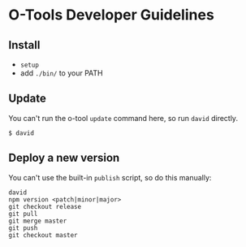 # O-Tools Developer Guidelines

## Install

* `setup`
* add `./bin/` to your PATH


## Update

You can't run the o-tool `update` command here,
so run `david` directly.

```
$ david
```


## Deploy a new version

You can't use the built-in `publish` script,
so do this manually:

```
david
npm version <patch|minor|major>
git checkout release
git pull
git merge master
git push
git checkout master
```
